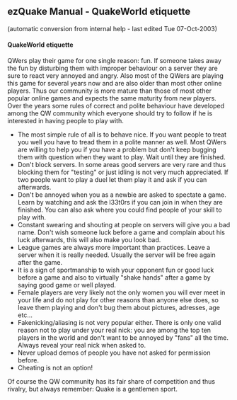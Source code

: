 ## ezQuake Manual - QuakeWorld etiquette
(automatic conversion from internal help - last edited Tue 07-Oct-2003)

#### QuakeWorld etiquette


QWers play their game for one single reason: fun. If someone takes away the fun by disturbing them with improper behaviour on a server they are sure to react very annoyed and angry. Also most of the QWers are playing this game for several years now and are also older than most other online players. Thus our community is more mature than those of most other popular online games and expects the same maturity from new players. Over the years some rules of correct and polite behaviour have developed among the QW community which everyone should try to follow if he is interested in having people to play with.

- The most simple rule of all is to behave nice. If you want people to treat you well you have to tread them in a polite manner as well. Most QWers are willing to help you if you have a problem but don't keep bugging them with question when they want to play. Wait until they are finished.
- Don't block servers. In some areas good servers are very rare and thus blocking them for "testing" or just idling is not very much appreciated. If two people want to play a duel let them play it and ask if you can afterwards.
- Don't be annoyed when you as a newbie are asked to spectate a game. Learn by watching and ask the l33t0rs if you can join in when they are finished. You can also ask where you could find people of your skill to play with.
- Constant swearing and shouting at people on servers will give you a bad name. Don't wish someone luck before a game and complain about his luck afterwards, this will also make you look bad.
- League games are always more important than practices. Leave a server when it is really needed. Usually the server will be free again after the game.
- It is a sign of sportmanship to wish your opponent fun or good luck before a game and also to virtually "shake hands" after a game by saying good game or well played.
- Female players are very likely not the only women you will ever meet in your life and do not play for other reasons than anyone else does, so leave them playing and don't bug them about pictures, adresses, age etc...
- Fakenicking/aliasing is not very popular either. There is only one valid reason not to play under your real nick: you are among the top ten players in the world and don't want to be annoyed by "fans" all the time. Always reveal your real nick when asked to.
- Never upload demos of people you have not asked for permission before.
- Cheating is not an option!


Of course the QW community has its fair share of competition and thus rivalry, but always remember: Quake is a gentlemen sport.
